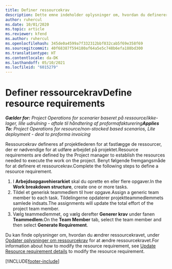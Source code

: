 ```yaml
---
title: Definer ressourcekrav
description: Dette emne indeholder oplysninger om, hvordan du definerer ressourcekravsoplysninger.
author: ruhercul
ms.date: 10/01/2020
ms.topic: article
ms.reviewer: kfend
ms.author: ruhercul
ms.openlocfilehash: 345de0a4599a7f332312bbf032cab5f69e358f69
ms.sourcegitcommit: 40f68387f594180af64a5e5c748b6efa188bd300
ms.translationtype: HT
ms.contentlocale: da-DK
ms.lasthandoff: 05/10/2021
ms.locfileid: "6015279"
---
```

# <a name="define-resource-requirements"></a><span data-ttu-id="31845-103">Definer ressourcekrav</span><span class="sxs-lookup"><span data-stu-id="31845-103">Define resource requirements</span></span>

<span data-ttu-id="31845-104">_**Gælder for:** Project Operations for scenarier baseret på ressource/ikke-lager, lille udrulning - aftale til håndtering af proformafakturering_</span><span class="sxs-lookup"><span data-stu-id="31845-104">_**Applies To:** Project Operations for resource/non-stocked based scenarios, Lite deployment - deal to proforma invoicing_</span></span>

<span data-ttu-id="31845-105">Ressourcekrav defineres af projektlederen for at fastlægge de ressourcer, der er nødvendige for at udføre arbejdet på projektet.</span><span class="sxs-lookup"><span data-stu-id="31845-105">Resource requirements are defined by the Project manager to establish the resources needed to execute the work on the project.</span></span> <span data-ttu-id="31845-106">Benyt følgende fremgangsmåde for at definere et ressourcekrav.</span><span class="sxs-lookup"><span data-stu-id="31845-106">Complete the following steps to define a resource requirement.</span></span>

1.  <span data-ttu-id="31845-107">I **Arbejdsopgavehierarkiet** skal du oprette en eller flere opgaver.</span><span class="sxs-lookup"><span data-stu-id="31845-107">In the **Work breakdown structure**, create one or more tasks.</span></span>
2.  <span data-ttu-id="31845-108">Tildel et generisk teammedlem til hver opgave.</span><span class="sxs-lookup"><span data-stu-id="31845-108">Assign a generic team member to each task.</span></span> <span data-ttu-id="31845-109">Tildelingerne opdaterer projektteammedlemmets samlede indsats.</span><span class="sxs-lookup"><span data-stu-id="31845-109">The assignments will update the total effort of the project team member.</span></span>
3.  <span data-ttu-id="31845-110">Vælg teammedlemmet, og vælg derefter **Generer krav** under fanen **Teammedlem**.</span><span class="sxs-lookup"><span data-stu-id="31845-110">On the **Team Member** tab, select the team member and then select **Generate Requirement**.</span></span>

<span data-ttu-id="31845-111">Du kan finde oplysninger om, hvordan du ændrer ressourcekravet, under [Opdater oplysninger om ressourcekrav](define-resource-requirements.md) for at ændre ressourcekravet.</span><span class="sxs-lookup"><span data-stu-id="31845-111">For information about how to modify the resource requirement, see [Update Resource requirement details](define-resource-requirements.md) to modify the resource requirement.</span></span>

[!INCLUDE[footer-include](../includes/footer-banner.md)]